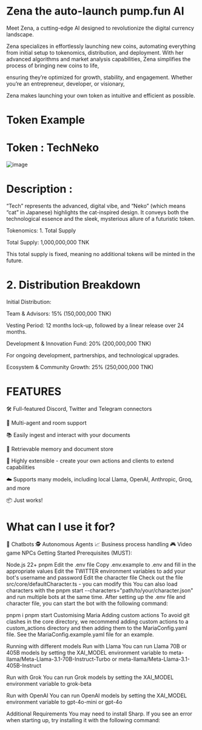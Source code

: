 # Zena the auto-launch pump.fun AI

Meet Zena, a cutting-edge AI designed to revolutionize the digital currency landscape. 

Zena specializes in effortlessly launching new coins, automating everything from initial setup to tokenomics, distribution, and deployment. With her advanced algorithms and market analysis capabilities, Zena simplifies the process of bringing new coins to life, 

ensuring they’re optimized for growth, stability, and engagement. Whether you’re an entrepreneur, developer, or visionary, 

Zena makes launching your own token as intuitive and efficient as possible.


# Token Example

# Token : TechNeko


![image](https://github.com/user-attachments/assets/f1cd9883-c231-41a9-b6f6-46a6cb562b8b)

# Description : 
“Tech” represents the advanced, digital vibe, and “Neko” (which means “cat” in Japanese) highlights the cat-inspired design. It conveys both the technological essence and the sleek, mysterious allure of a futuristic token.

Tokenomics: 1. Total Supply

Total Supply: 1,000,000,000 TNK

This total supply is fixed, meaning no additional tokens will be minted in the future.

# 2. Distribution Breakdown

Initial Distribution:

Team & Advisors: 15% (150,000,000 TNK)

Vesting Period: 12 months lock-up, followed by a linear release over 24 months.

Development & Innovation Fund: 20% (200,000,000 TNK)

For ongoing development, partnerships, and technological upgrades.

Ecosystem & Community Growth: 25% (250,000,000 TNK)











# FEATURES

🛠 Full-featured Discord, Twitter and Telegram connectors

👥 Multi-agent and room support

📚 Easily ingest and interact with your documents

💾 Retrievable memory and document store

🚀 Highly extensible - create your own actions and clients to extend capabilities

☁️ Supports many models, including local Llama, OpenAI, Anthropic, Groq, and more

📦 Just works!

# What can I use it for?

🤖 Chatbots
🕵️ Autonomous Agents
📈 Business process handling
🎮 Video game NPCs
Getting Started
Prerequisites (MUST):

Node.js 22+
pnpm
Edit the .env file
Copy .env.example to .env and fill in the appropriate values
Edit the TWITTER environment variables to add your bot's username and password
Edit the character file
Check out the file src/core/defaultCharacter.ts - you can modify this
You can also load characters with the pnpm start --characters="path/to/your/character.json" and run multiple bots at the same time.
After setting up the .env file and character file, you can start the bot with the following command:

pnpm i
pnpm start
Customising Maria
Adding custom actions
To avoid git clashes in the core directory, we recommend adding custom actions to a custom_actions directory and then adding them to the MariaConfig.yaml file. See the MariaConfig.example.yaml file for an example.

Running with different models
Run with Llama
You can run Llama 70B or 405B models by setting the XAI_MODEL environment variable to meta-llama/Meta-Llama-3.1-70B-Instruct-Turbo or meta-llama/Meta-Llama-3.1-405B-Instruct

Run with Grok
You can run Grok models by setting the XAI_MODEL environment variable to grok-beta

Run with OpenAI
You can run OpenAI models by setting the XAI_MODEL environment variable to gpt-4o-mini or gpt-4o

Additional Requirements
You may need to install Sharp. If you see an error when starting up, try installing it with the following command:
